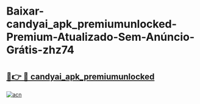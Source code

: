 # Baixar-candyai_apk_premiumunlocked-Premium-Atualizado-Sem-Anúncio-Grátis-zhz74

# <h2><a href="https://4urh0q.esa.edu.pl?src=candyai_apk_premiumunlocked&ref=zhz74">🔗👉 🔴 candyai_apk_premiumunlocked</a></h2>

[![acn](https://github.com/user-attachments/assets/0f9c940e-d8b0-45ae-aac7-cd30a18b3e1c)](https://4urh0q.esa.edu.pl?src=candyai_apk_premiumunlocked&ref=zhz74)

